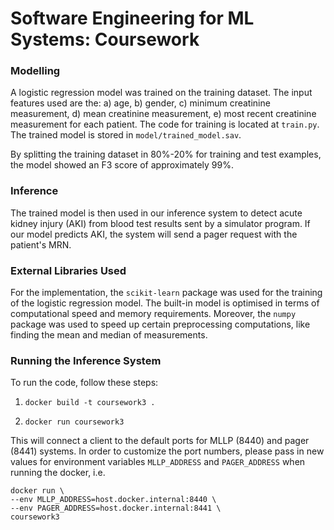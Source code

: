 # Software Engineering for ML Systems: Coursework

### Modelling

A logistic regression model was trained on the training dataset. The input features used are the: a) age,
b) gender, c) minimum creatinine measurement, d) mean creatinine measurement, e) most recent
creatinine measurement for each patient. The code for training is located at ```train.py```.
The trained model is stored  in ```model/trained_model.sav```.

By splitting the training dataset in 80%-20% for training and test examples, the model showed an F3 score
of approximately 99%.

### Inference

The trained model is then used in our inference system to detect acute kidney injury (AKI) from blood test results sent by a simulator program. If our model predicts AKI, the system will send a pager request with the patient's MRN.

### External Libraries Used
For the implementation, the ```scikit-learn``` package was used for the training of 
the logistic regression model. The built-in model is optimised in terms of computational speed
and memory requirements. Moreover, the ```numpy``` package was used to speed up certain preprocessing
computations, like finding the mean and median of measurements.


### Running the Inference System

To run the code, follow these steps:

1. ```docker build -t coursework3 .```

2. ```docker run coursework3```
   
This will connect a client to the default ports for MLLP (8440) and pager (8441) systems. In order
to customize the port numbers, please pass in new values for environment variables ```MLLP_ADDRESS```
and ```PAGER_ADDRESS``` when running the docker, i.e. 
``` 
docker run \
--env MLLP_ADDRESS=host.docker.internal:8440 \
--env PAGER_ADDRESS=host.docker.internal:8441 \
coursework3
```
